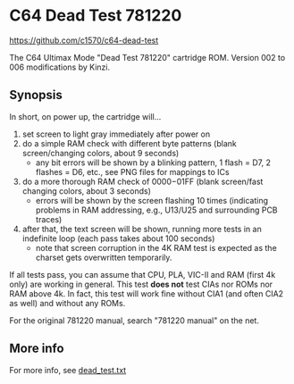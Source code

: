 # C64 Dead Test 781220
https://github.com/c1570/c64-dead-test

The C64 Ultimax Mode "Dead Test 781220" cartridge ROM.
Version 002 to 006 modifications by Kinzi.

## Synopsis

In short, on power up, the cartridge will...
1. set screen to light gray immediately after power on
2. do a simple RAM check with different byte patterns (blank screen/changing colors, about 9 seconds)
   - any bit errors will be shown by a blinking pattern, 1 flash = D7, 2 flashes = D6, etc., see PNG files for mappings to ICs
3. do a more thorough RAM check of $0000-$01FF (blank screen/fast changing colors, about 3 seconds)
   - errors will be shown by the screen flashing 10 times (indicating problems in RAM addressing, e.g., U13/U25 and surrounding PCB traces)
4. after that, the text screen will be shown, running more tests in an indefinite loop (each pass takes about 100 seconds)
   - note that screen corruption in the 4K RAM test is expected as the charset gets overwritten temporarily.

If all tests pass, you can assume that CPU, PLA, VIC-II and RAM (first 4k only) are working in general.
This test **does not** test CIAs nor ROMs nor RAM above 4k.
In fact, this test will work fine without CIA1 (and often CIA2 as well) and without any ROMs.

For the original 781220 manual, search "781220 manual" on the net.

## More info

For more info, see [dead_test.txt](/dead_test.txt)
